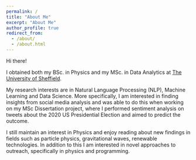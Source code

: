 ```yaml
---
permalink: /
title: "About Me"
excerpt: "About Me"
author_profile: true
redirect_from: 
  - /about/
  - /about.html
---
```


Hi there! 

I obtained both my BSc. in Physics and my MSc. in Data Analytics at [The University of Sheffield](https://www.sheffield.ac.uk).

My research interests are in Natural Language Processing (NLP), Machine Learning and Data Science. More specifically, I am interested in finding insights from social media analysis and was able to do this when working on my MSc Dissertation project, where I performed sentiment analysis on tweets about the 2020 US Presidential Election and aimed to predict the outcome. 

I still maintain an interest in Physics and enjoy reading about new findings in fields such as particle physics, gravitational waves, renewable technologies. In addition to this I am interested in novel approaches to outreach, specifically in physics and programming.

